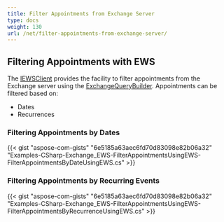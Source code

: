 ```yaml
---
title: Filter Appointments from Exchange Server
type: docs
weight: 130
url: /net/filter-appointments-from-exchange-server/
---
```



## **Filtering Appointments with EWS**
The [IEWSClient](https://reference.aspose.com/email/net/aspose.email.clients.exchange.webservice/iewsclient) provides the facility to filter appointments from the Exchange server using the [ExchangeQueryBuilder](https://reference.aspose.com/email/net/aspose.email.clients.exchange/exchangequerybuilder). Appointments can be filtered based on:

- Dates
- Recurrences
### **Filtering Appointments by Dates**
{{< gist "aspose-com-gists" "6e5185a63aec6fd70d83098e82b06a32" "Examples-CSharp-Exchange_EWS-FilterAppointmentsUsingEWS-FilterAppointmentsByDateUsingEWS.cs" >}}
### **Filtering Appointments by Recurring Events**
{{< gist "aspose-com-gists" "6e5185a63aec6fd70d83098e82b06a32" "Examples-CSharp-Exchange_EWS-FilterAppointmentsUsingEWS-FilterAppointmentsByRecurrenceUsingEWS.cs" >}}
